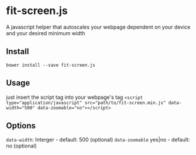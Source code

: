 # fit-screen.js
A javascript helper that autoscales your webpage dependent on your device and your desired minimum width


## Install
`bower install --save fit-screen.js`

## Usage
just insert the script tag into your webpage's <head> tag
`<script type="application/javascript" src="path/to/fit-screen.min.js" data-width="500" data-zoomable="no"></script>`

## Options 
`data-width`: Interger - default: 500 (optional)
`data-zoomable` yes|no - default: no (optional)
